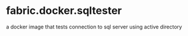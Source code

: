 # fabric.docker.sqltester
a docker image that tests connection to sql server using active directory
